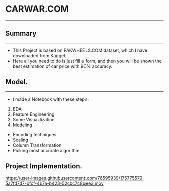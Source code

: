 # **CARWAR.COM**
---

## Summary
---
- This Project is based on PAKWHEELS.COM dataset, which I have downloaded from Kaggel.
- Here all you need to do is just fill a form, and then you will be shown the best estimation of car price with 96% accuracy.

## Model.
---
- I made a Notebook with these steps:
1. EDA 
2. Feature Engineering 
3. Some Visuazlization
4. Modeling
  * Encoding techniques
  * Scaling 
  * Column Transformation 
  * Picking most accurate algorithm




## Project Implementation.



https://user-images.githubusercontent.com/76595939/175775579-5a7fd7d7-bfcf-4b7a-b423-52cbc748bee3.mov

